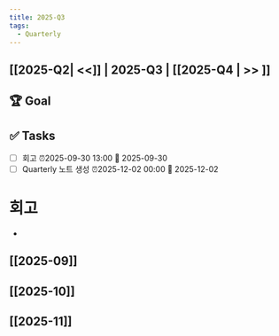```yaml
---
title: 2025-Q3
tags:
  - Quarterly
---
```


## [[2025-Q2| <<]] | 2025-Q3 | [[2025-Q4 | >> ]]

## 🏆 Goal

## ✅ Tasks
- [ ] 회고 ⏰2025-09-30 13:00 📅 2025-09-30
- [ ] Quarterly 노트 생성 ⏰2025-12-02 00:00 📅 2025-12-02
# 회고
- 
## [[2025-09]]
## [[2025-10]]
## [[2025-11]]
